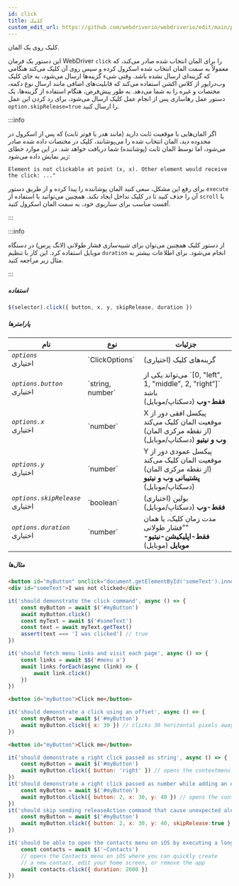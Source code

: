 ```yaml
---
id: click
title: کلیک
custom_edit_url: https://github.com/webdriverio/webdriverio/edit/main/packages/webdriverio/src/commands/element/click.ts
---
```


کلیک روی یک المان.

این دستور یک فرمان WebDriver `click` را برای المان انتخاب شده صادر می‌کند، که معمولاً به سمت المان انتخاب شده اسکرول کرده و سپس روی آن کلیک می‌کند هنگامی که گزینه‌ای ارسال نشده باشد. وقتی شیء گزینه‌ها ارسال می‌شود، به جای کلیک وب‌درایور از کلاس اکشن استفاده می‌کند که قابلیت‌های اضافی مانند ارسال نوع دکمه، مختصات و غیره را به شما می‌دهد. به طور پیش‌فرض، هنگام استفاده از گزینه‌ها، یک دستور عمل رهاسازی پس از انجام عمل کلیک ارسال می‌شود، برای رد کردن این عمل `option.skipRelease=true` را ارسال کنید.

:::info

اگر المان‌هایی با موقعیت ثابت دارید (مانند هدر یا فوتر ثابت) که پس از اسکرول در محدوده دید، المان انتخاب شده را می‌پوشانند، کلیک در مختصات داده شده صادر می‌شود، اما توسط المان ثابت (پوشاننده) شما دریافت خواهد شد. در این موارد خطای زیر نمایش داده می‌شود:

```
Element is not clickable at point (x, x). Other element would receive the click: ..."
```

برای رفع این مشکل، سعی کنید المان پوشاننده را پیدا کرده و از طریق دستور `execute` آن را حذف کنید تا در کلیک تداخل ایجاد نکند. همچنین می‌توانید با استفاده از `scroll` با آفست مناسب برای سناریوی خود، به سمت المان اسکرول کنید.

:::

:::info

از دستور کلیک همچنین می‌توان برای شبیه‌سازی فشار طولانی (لانگ پرس) در دستگاه موبایل استفاده کرد. این کار با تنظیم `duration` انجام می‌شود.
برای اطلاعات بیشتر به مثال زیر مراجعه کنید.

:::

##### استفاده

```js
$(selector).click({ button, x, y, skipRelease, duration })
```

##### پارامترها

<table>
  <thead>
    <tr>
      <th>نام</th><th>نوع</th><th>جزئیات</th>
    </tr>
  </thead>
  <tbody>
    <tr>
      <td><code><var>options</var></code><br /><span className="label labelWarning">اختیاری</span></td>
      <td>`ClickOptions`</td>
      <td>گزینه‌های کلیک (اختیاری)</td>
    </tr>
    <tr>
      <td><code><var>options.button</var></code><br /><span className="label labelWarning">اختیاری</span></td>
      <td>`string, number`</td>
      <td>می‌تواند یکی از `[0, "left", 1, "middle", 2, "right"]` باشد <br /><strong>فقط-وب</strong> (دسکتاپ/موبایل)</td>
    </tr>
    <tr>
      <td><code><var>options.x</var></code><br /><span className="label labelWarning">اختیاری</span></td>
      <td>`number`</td>
      <td>X پیکسل افقی دور از موقعیت المان کلیک می‌کند (از نقطه مرکزی المان)<br /><strong>وب و نیتیو</strong> (دسکتاپ/موبایل)</td>
    </tr>
    <tr>
      <td><code><var>options.y</var></code><br /><span className="label labelWarning">اختیاری</span></td>
      <td>`number`</td>
      <td>Y پیکسل عمودی دور از موقعیت المان کلیک می‌کند (از نقطه مرکزی المان)<br /><strong>پشتیبانی وب و نیتیو</strong> (دسکتاپ/موبایل)</td>
    </tr>
    <tr>
      <td><code><var>options.skipRelease</var></code><br /><span className="label labelWarning">اختیاری</span></td>
      <td>`boolean`</td>
      <td>بولین (اختیاری) <br /><strong>فقط-وب</strong> (دسکتاپ/موبایل)</td>
    </tr>
    <tr>
      <td><code><var>options.duration</var></code><br /><span className="label labelWarning">اختیاری</span></td>
      <td>`number`</td>
      <td>مدت زمان کلیک، یا همان "فشار طولانی" <br /><strong>فقط-اپلیکیشن-نیتیو-موبایل</strong> (موبایل)</td>
    </tr>
  </tbody>
</table>

##### مثال‌ها

```html title="example.html"
<button id="myButton" onclick="document.getElementById('someText').innerHTML='I was clicked'">Click me</button>
<div id="someText">I was not clicked</div>
```

```js title="click.js"
it('should demonstrate the click command', async () => {
    const myButton = await $('#myButton')
    await myButton.click()
    const myText = await $('#someText')
    const text = await myText.getText()
    assert(text === 'I was clicked') // true
})
```

```js title="example.js"
it('should fetch menu links and visit each page', async () => {
    const links = await $$('#menu a')
    await links.forEach(async (link) => {
        await link.click()
    })
})

```

```html title="example.html"
<button id="myButton">Click me</button>
```

```js title="example.js"
it('should demonstrate a click using an offset', async () => {
    const myButton = await $('#myButton')
    await myButton.click({ x: 30 }) // clicks 30 horizontal pixels away from location of the button (from center point of element)
})

```

```html title="example.html"
<button id="myButton">Click me</button>
```

```js title="example.js"
it('should demonstrate a right click passed as string', async () => {
    const myButton = await $('#myButton')
    await myButton.click({ button: 'right' }) // opens the contextmenu at the location of the button
})
it('should demonstrate a right click passed as number while adding an offset', async () => {
    const myButton = await $('#myButton')
    await myButton.click({ button: 2, x: 30, y: 40 }) // opens the contextmenu 30 horizontal and 40 vertical pixels away from location of the button (from the center of element)
})
it('should skip sending releaseAction command that cause unexpected alert closure', async () => {
    const myButton = await $('#myButton')
    await myButton.click({ button: 2, x: 30, y: 40, skipRelease:true }) // skips sending releaseActions
})

```

```js title="longpress.example.js"
it('should be able to open the contacts menu on iOS by executing a longPress', async () => {
    const contacts = await $('~Contacts')
    // opens the Contacts menu on iOS where you can quickly create
    // a new contact, edit your home screen, or remove the app
    await contacts.click({ duration: 2000 })
})
```